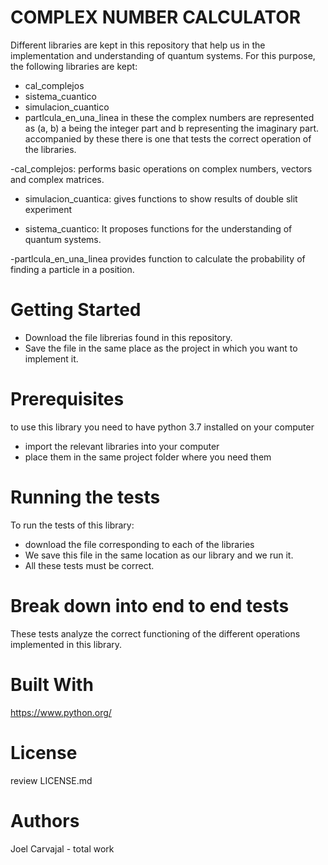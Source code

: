 # COMPLEX NUMBER CALCULATOR
Different libraries are kept in this repository that help us in the implementation and understanding of quantum systems.
For this purpose, the following libraries are kept:
- cal_complejos
- sistema_cuantico
- simulacion_cuantico
- partlcula_en_una_linea
in these the complex numbers are represented as (a, b) a being the integer part and b representing the imaginary part.
accompanied by these there is one that tests the correct operation of the libraries.

-cal_complejos:
performs basic operations on complex numbers, vectors and complex matrices.

- simulacion_cuantica:
gives functions to show results of double slit experiment

- sistema_cuantico:
It proposes functions for the understanding of quantum systems.

-partlcula_en_una_linea
provides function to calculate the probability of finding a particle in a position.

# Getting Started
- Download the file librerias found in this repository.
- Save the file in the same place as the project in which you want to implement it.
# Prerequisites
to use this library you need to have python 3.7 installed on your computer
- import the relevant libraries into your computer
- place them in the same project folder where you need them
# Running the tests
To run the tests of this library:
- download the file corresponding to each of the libraries
- We save this file in the same location as our library and we run it.
- All these tests must be correct.
# Break down into end to end tests
These tests analyze the correct functioning of the different operations implemented in this library.
# Built With
https://www.python.org/
# License
review LICENSE.md
# Authors 
Joel Carvajal - total work
